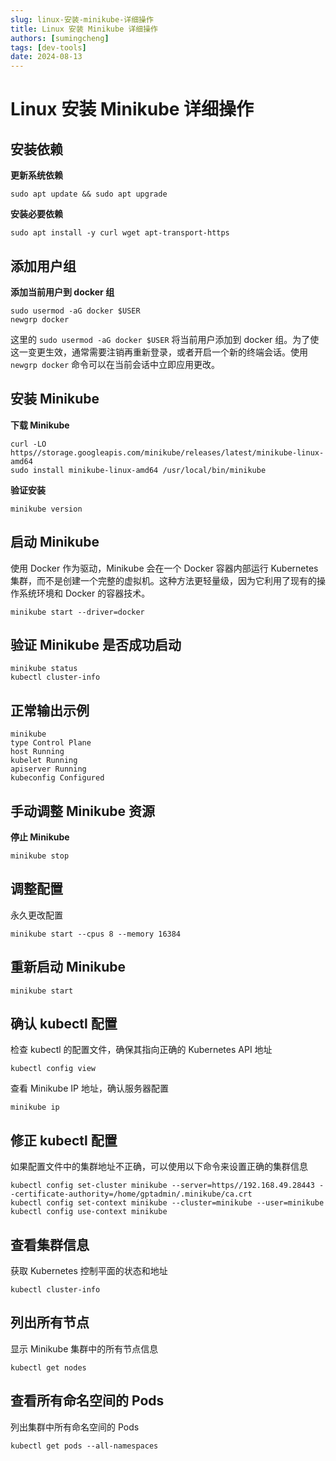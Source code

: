 ```yaml
---
slug: linux-安装-minikube-详细操作
title: Linux 安装 Minikube 详细操作
authors: [sumingcheng]
tags: [dev-tools]
date: 2024-08-13
---
```


# Linux 安装 Minikube 详细操作

## 安装依赖

**更新系统依赖**

```
sudo apt update && sudo apt upgrade
```

**安装必要依赖**

```
sudo apt install -y curl wget apt-transport-https
```

## 添加用户组

**添加当前用户到 docker 组**

```
sudo usermod -aG docker $USER
newgrp docker
```

这里的 `sudo usermod -aG docker $USER` 将当前用户添加到 docker 组。为了使这一变更生效，通常需要注销再重新登录，或者开启一个新的终端会话。使用 `newgrp docker` 命令可以在当前会话中立即应用更改。

## 安装 Minikube

**下载 Minikube**

```
curl -LO https//storage.googleapis.com/minikube/releases/latest/minikube-linux-amd64
sudo install minikube-linux-amd64 /usr/local/bin/minikube
```

**验证安装**

```
minikube version
```

## 启动 Minikube

使用 Docker 作为驱动，Minikube 会在一个 Docker 容器内部运行 Kubernetes 集群，而不是创建一个完整的虚拟机。这种方法更轻量级，因为它利用了现有的操作系统环境和 Docker 的容器技术。

```
minikube start --driver=docker
```

## 验证 Minikube 是否成功启动

```
minikube status
kubectl cluster-info
```

## 正常输出示例

```
minikube
type Control Plane
host Running
kubelet Running
apiserver Running
kubeconfig Configured
```

## 手动调整 Minikube 资源

**停止 Minikube**

```
minikube stop
```

## 调整配置

永久更改配置

```
minikube start --cpus 8 --memory 16384
```

## 重新启动 Minikube

```
minikube start
```

## 确认 kubectl 配置

检查 kubectl 的配置文件，确保其指向正确的 Kubernetes API 地址

```
kubectl config view
```

查看 Minikube IP 地址，确认服务器配置

```
minikube ip
```

## 修正 kubectl 配置

如果配置文件中的集群地址不正确，可以使用以下命令来设置正确的集群信息

```
kubectl config set-cluster minikube --server=https//192.168.49.28443 --certificate-authority=/home/gptadmin/.minikube/ca.crt
kubectl config set-context minikube --cluster=minikube --user=minikube
kubectl config use-context minikube
```

## 查看集群信息

获取 Kubernetes 控制平面的状态和地址

```
kubectl cluster-info
```

## 列出所有节点

显示 Minikube 集群中的所有节点信息

```
kubectl get nodes
```

## 查看所有命名空间的 Pods

列出集群中所有命名空间的 Pods

```
kubectl get pods --all-namespaces
```
